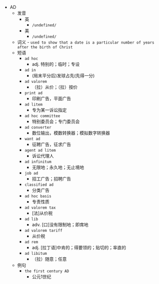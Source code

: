 - AD
  - 发音
    - 英
      - `/undefined/`
    - 美
      - `/undefined/`
  - 词义
        - `used to show that a date is a particular number of years after the birth of Christ`
  - 短语
    - `ad hoc`
      - adj. 特别的；临时；专设 
    - `ad in`
      - (局末平分后)发球占先(先得一分) 
    - `ad valorem`
      - （拉）从价；（拉）按价 
    - `print ad`
      - 印刷广告，平面广告 
    - `ad litem`
      - 专为某一诉讼指定 
    - `ad hoc committee`
      - 特别委员会；专门委员会 
    - `ad converter`
      - 数位输出，模数转换器；模拟数字转换器 
    - `want ad`
      - 征聘广告，征求广告 
    - `agent ad litem`
      - 诉讼代理人 
    - `ad infinitum`
      - 无限地；永久地；无止境地 
    - `job ad`
      - 招工广告；招聘广告 
    - `classified ad`
      - 分类广告 
    - `ad hoc basis`
      - 专责性质 
    - `ad valorem tax`
      - [法]从价税 
    - `ad lib`
      - adv. [口]没有限制地；即席地 
    - `ad valorem tariff`
      - 从价税 
    - `ad rem`
      - adj. [拉丁语]中肯的；得要领的；贴切的；率直的 
    - `ad libitum`
      - （拉）随意；任意 
  - 例句
    - `the first century AD`
      - 公元1世纪

